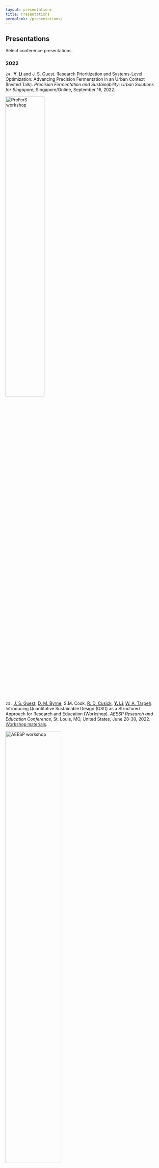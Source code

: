 ```yaml
---
layout: presentations
title: Presentations
permalink: /presentations/
---
```


## Presentations

Select conference presentations.

### 2022

`24.` **<u>Y. Li</u>** and <u>J. S. Guest</u>. Research Prioritization and Systems-Level Optimization: Advancing Precision Fermentation in an Urban Context (Invited Talk). *Precision Fermentation and Sustainability: Urban Solutions for Singapore*, Singapore/Online, September 16, 2022.

<img src='../images/presentations/PreFerS_2022.png#border' alt='PreFerS workshop' width='50%' id='image'>


`23.` <u>J. S. Guest</u>, <u>D. M. Byrne</u>, S.M. Cook, <u>R. D. Cusick</u>, **<u>Y. Li</u>**, <u>W. A. Tarpeh</u>. Introducing Quantitative Sustainable Design (QSD) as a Structured Approach for Research and Education (Workshop). *AEESP Research and Education Conference*, St. Louis, MO, United States, June 28-30, 2022. [Workshop materials](https://uofi.box.com/s/o8vvpxzhydd3g7qw9i4zljzc13kygmd4).

<img src='../images/presentations/AEESP_2022.png#border' alt='AEESP workshop' width='60%' id='image'>

`22.` **<u>Y. Li</u>**, <u>X. Zhang</u>, <u>V. L. Morgan</u>, <u>H. A. C. Lohman</u>. The QSDsan Platform: Open-Source Tools for Quantitative Sustainable Design and Decision-Making of Sanitation and Resource Recovery Technologies (Workshop). *27<sup>th</sup> Environmental Engineering and Science Symposium*, Urbana, IL, United States, April 22, 2022. [YouTube link](https://youtu.be/C4Wk2bhsvnk); [workshop materials](https://github.com/QSD-Group/QSDsan-workshop).

<img src='../images/presentations/EES_2022.png#border' alt='EES workshop' width='60%' id='image'>

<br>

### 2021

`21.` **<u>Y. Li</u>**, <u>X. Zhang</u>, L. S. Rowles, V. L. Morgan, H. A. C. Lohman, S. Mittal, A. Kogler, S. E. Aguiar, W. A. Tarpeh, R. D. Cusick, J. S. Guest. An Integrated Platform for Quantitative Sustainable Design of Sanitation and Resource Recovery Systems under Uncertainty (Poster). *IWA Water Resources Recovery Modelling Conference (Virtual)*, August 21-25, 2021.

<img src='../images/presentations/WRRmod_2022.png#border' alt='WRRmod presentation' width='60%' id='image'>

<br>

`20.` **<u>Y. Li</u>**, G. A. Kontos, N. Avila, D. V. Cabrera, M. Viswanathan, V. Singh, R. A. Labatut, and J. S. Guest. Design of a Small-footprint Wastewater Treatment and Energy Recovery Process for Biorefineries. *International Conference on Resource Sustainability (Virtual)*, July 19-23, 2021.

<img src='../images/presentations/icRS_2021.png#border' alt='icRS presentation' width='60%' id='image'>

<br>

`19.` **<u>Y. Li</u>**. Advancing the Sustainability of Engineered Systems through Experimentation and Quantitative Sustainable Design (QSD) (Invited talk). *AEESP AJAR Future Faculty Seminar Series (Virtual)*. March 12, 2021. [YouTube link](https://www.youtube.com/watch?v=IUAvIS0r8NE).

<img src='../images/presentations/AJAR_2021.png#border' alt='AJAR presentation' width='60%' id='image'>

<br>

### 2020

`18.` **<u>Y. Li</u>**, S. S. Bhagwat, Y. Cortes-Peña, D. Ki, C. V. Rao, Y.-S. Jin, and J. S. Guest, Sustainable Lactic Acid Production from Lignocellulosic Biomass. *2nd Bioenergy Sustainability Conference (Virtual)*, October 13-15, 2020.

<img src='../images/presentations/BSC_2020.png#border' alt='BSC presentation' width='60%' id='image'>

<br>

`17.` **<u>Y. Li</u>**, S. S. Bhagwat, Y. Cortes-Peña, D. Ki, C. V. Rao, Y.-S. Jin, and J. S. Guest, Evaluating the Sustainability of Lactic Acid Production from Lignocellulosic Biomass. *ACS Fall 2020 Virtual Meeting & Expo*, August 17-20, 2020.

### 2019

`16.` **<u>Y. Li</u>** and J.S. Guest. Navigating Tradeoffs in Design of Pretreatment Strategies for Lignocellulosic Biomass of Varying Composition. *Bioenergy Sustainability Conference*, Nashville, TN, United States, October 21-22, 2019.

`15.` **<u>Y. Li</u>**, S. Leow, T. Dong, L.M.L. Laurens, P.T. Pienkos, J.S. Guest, and T.J. Strathmann. Demonstration and Evaluation of Integrated Microalgae Systems for Biofuel Production (Invited  talk for Gonter Award). *258<sup>th</sup> ACS National Meeting & Exposition*, San Diego, CA, United States, August 25-29, 2019.

<img src='../images/presentations/ACS_2019.png#border' alt='ACS Gonter presentation' width='50%' id='image'>

<br>

`14.` **<u>Y. Li</u>**, D. R. Vardon, and T. J. Strathmann. Advancing Resource Recovery from Wastewater: Part 2 – Hydrothermal Conversion of Polyhydroxybutyrate (PHB)-Containing Biomass (Poster). *AEESP Research and Education Conference*, Arizona State University, Tempe, AZ, United States, May 14-16, 2019.

`13.` **<u>Y. Li</u>**, S. Leow, W. A. Tarpeh, T. Dong, N. J. Nagle, E. P. Knoshaug, L. M. L. Laurens, P. Tienkos, K. L. Nelson, J. S. Guest, and T. J. Strathmann (Poster). Advancing Resource Recovery from Wastewater: Part 1 – Aqueous Conversion Processes for Algal Biomass. *AEESP Research and Education Conference*, Arizona State University, Tempe, AZ, United States, May 14-16, 2019.

<img src='../images/presentations/AEESP_2019.png#border' alt='AEESP posters' width='80%' id='image'>

<br>

### 2018

`12.` **<u>Y. Li</u>**, S. Leow, T. Dong, L. M. L. Laurens, P. T. Pienkos, J. S. Guest, and T. J. Strathmann. Demonstration and Evaluation of Integrated Microalgae Systems for Biofuel Production (Oral and poster). *256<sup>th</sup> ACS National Meeting & Exposition*, Boston, MA, United States, August 19-23, 2018.

`11.` **<u>Y. Li</u>**, W. Tarpeh, K. L. Nelson, and T. J. Strathmann. Complete Valorization of Wastewater Algae via an Integrated Thermo- and Electrochemical Processing Strategy (Oral). *256<sup>th</sup> ACS National Meeting & Exposition*, Boston, MA, United States, August 19-23, 2018.

<img src='../images/presentations/ACS_2018.png#border' alt='ACS presentation' width='50%' id='image'>

<br>

`10.` **<u>Y. Li</u>**, W. Tarpeh, K. L. Nelson, and T. J. Strathmann. Energy and Nutrient Recovery from Hydrothermal Process Co-products (Oral). *256<sup>th</sup> ACS National Meeting & Exposition*, Boston, MA, United States, August 19-23, 2018.

`9.` **<u>Y. Li</u>**, S. A. Slouka, S. M. Henkanatte-Gedera, N. Nirmalakhandan, W. A. Tarpeh, K. L. Nelson, and T. J. Strathmann. Re-inventing Wastewater Treatment Systems (Student spotlight oral presentation). *2018 ReNUWIt Annual Meeting*, Stanford, CA, United States, May 23, 2018.

`8.` **<u>Y. Li</u>**, S. A. Slouka, S. M. Henkanatte-Gedera, N. Nirmalakhandan, W. A. Tarpeh, K. L. Nelson, and T. J. Strathmann. Transformation of Wastewater Treatment: Energy and Nutrient Recovery from Municipal Wastewater (Oral). 15<sup>th</sup> RMSAWWA/RMWEA Joint Student Conference, Golden, CO, United States, May 14, 2018.

### 2017

`7.` **Y. Li**, <u>T. J. Strathmann</u>, S. Leow, N. Nirmalakhandan, W. A. Tarpeh, J. S. Guest, and D. R. Vardon. Integrated Bio-Hydrothermal-Catalytic Pathways for Optimum Conversion of Algal Biomass and Wastewater Biosolids to Liquid Transportation Fuels (Invited  talk). *9<sup>th</sup> National Conference on Environmental Chemistry*, Hangzhou, China, October 19-22, 2017.

`6.` **<u>Y. Li</u>**, S. A. Slouka, S. M. Henkanatte-Gedera, N. Nirmalakhandan, and T. J. Strathmann. Transformation of Wastewater Treatment – Energy and Nutrient Recovery from Municipal Wastewater (Oral). *Student Paper Night of Colorado Scientific Society*, Golden, CO, United States, September 21, 2017.

`5.` **<u>Y. Li</u>**, S. Leow, A. C. Fedders, J. S. Guest, and T. J. Strathmann. Quantitative Evaluation of Hydrothermal Liquefaction for Algal Biomass Valorization (Poster). *AEESP Research and Education Conference*, Ann Arbor, MI, United States, June 20-22, 2017.

<img src='../images/presentations/AEESP_2017.png#border' alt='AEESP poster' width='50%' id='image'>

<br>

`4.` **<u>Y. Li</u>**, S. Leow, J. S. Guest, and T. J. Strathmann. Hydrothermal Liquefaction for Biomass Valorization (Invited  talk). *ENN Group*, Langfang, Hebei, China, February 7, 2017.

### 2016

`3.` **<u>Y. Li</u>**, S. Leow, A. C. Fedders, B. K. Sharma, J. S. Guest, T. Dong, N. J. Nagle, P. T. Pienkos, and T. J. Strathmann. A Comprehensive Model for Hydrothermal Liquefaction (HTL) of Microalgae (Oral and Poster). *10<sup>th</sup> Algae Biomass Summit*, Phoenix, Arizona, United States, October 23-26, 2016.

`2.` **Y. Li**, S. Leow, A. C. Fedders, B. K. Sharma, J. S. Guest, T. Dong, N. J. Nagle, P. T. Pienkos, and <u>T. J. Strathmann</u>. Quantitative prediction of microalgae hydrothermal liquefaction (Oral). *252<sup>nd</sup> American Chemical Society (ACS) National Meeting & Exposition*, Philadelphia, PA, United States, August 21-25, 2016.

`1.` **<u>Y. Li</u>**, S. Leow, J. S. Guest, and T. J. Strathmann. A Quantitative Multiphase Component Additivity Model for Hydrothermal Liquefaction of Microalgae (Poster). *STREAM (Skills, Technology, Research and Management) Challenge Week*, Torquay, UK, July 10-15, 2016.

<img src='../images/presentations/STREAM_2016.jpg#center' alt='ReNUWIt group' width='60%' id='image'>
<br>
<center> <i> The ReNUWIt group at the STREAM challenge week hosted by the University of Exeter. </i> </center>